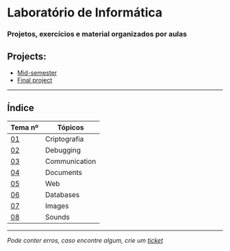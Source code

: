 # Laboratório de Informática
### Projetos, exercícios e material organizados por aulas

## Projects:
- [Mid-semester](https://github.com/TiagoRG/labi2023-ap-g6)
- [Final project](https://github.com/TiagoRG/labi2023-pf-g1)

---
## Índice
| Tema nº                                                                              | Tópicos       |
|--------------------------------------------------------------------------------------|---------------|
| [01](https://github.com/TiagoRG/uaveiro-leci/tree/master/1ano/2semestre/labi/tema01) | Criptografia  |
| [02](https://github.com/TiagoRG/uaveiro-leci/tree/master/1ano/2semestre/labi/tema02) | Debugging     |
| [03](https://github.com/TiagoRG/uaveiro-leci/tree/master/1ano/2semestre/labi/tema03) | Communication |
| [04](https://github.com/TiagoRG/uaveiro-leci/tree/master/1ano/2semestre/labi/tema04) | Documents     |
| [05](https://github.com/TiagoRG/uaveiro-leci/tree/master/1ano/2semestre/labi/tema05) | Web           |
| [06](https://github.com/TiagoRG/uaveiro-leci/tree/master/1ano/2semestre/labi/tema06) | Databases     |
| [07](https://github.com/TiagoRG/uaveiro-leci/tree/master/1ano/2semestre/labi/tema07) | Images        |
| [08](https://github.com/TiagoRG/uaveiro-leci/tree/master/1ano/2semestre/labi/tema08) | Sounds        |
---
*Pode conter erros, caso encontre algum, crie um* [*ticket*](https://github.com/TiagoRG/uaveiro-leci/issues/new)
